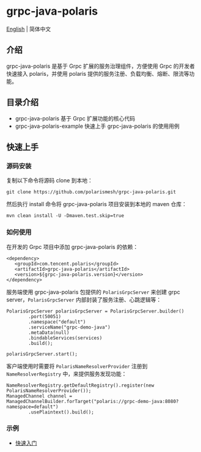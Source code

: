 # grpc-java-polaris

[English](./README.md) | 简体中文

## 介绍

grpc-java-polaris 是基于 Grpc 扩展的服务治理组件，方便使用 Grpc 的开发者快速接入 polaris，并使用 polaris 提供的服务注册、负载均衡、熔断、限流等功能。

## 目录介绍

- grpc-java-polaris              基于 Grpc 扩展功能的核心代码
- grpc-java-polaris-example      快速上手 grpc-java-polaris 的使用用例

## 快速上手

### 源码安装

复制以下命令将源码 clone 到本地： 

```
git clone https://github.com/polarismesh/grpc-java-polaris.git
```

然后执行 install 命令将 grpc-java-polaris 项目安装到本地的 maven 仓库：

```
mvn clean install -U -Dmaven.test.skip=true
```

### 如何使用

在开发的 Grpc 项目中添加 grpc-java-polaris 的依赖：
```
<dependency>
   <groupId>com.tencent.polaris</groupId>
   <artifactId>grpc-java-polaris</artifactId>
   <version>${grpc-java-polaris.version}</version>
</dependency>
```

服务端使用 grpc-java-polaris 包提供的 `PolarisGrpcServer` 来创建 grpc server，`PolarisGrpcServer` 内部封装了服务注册、心跳逻辑等：
```
PolarisGrpcServer polarisGrpcServer = PolarisGrpcServer.builder()
        .port(50051)
        .namespace("default")
        .serviceName("grpc-demo-java")
        .metaData(null)
        .bindableServices(services)
        .build();
        
polarisGrpcServer.start();
```

客户端使用时需要将 `PolarisNameResolverProvider` 注册到 `NameResolverRegistry` 中，来提供服务发现功能：
```
NameResolverRegistry.getDefaultRegistry().register(new PolarisNameResolverProvider());
ManagedChannel channel = ManagedChannelBuilder.forTarget("polaris://grpc-demo-java:8080?namespace=default")
        .usePlaintext().build();
```

### 示例

- [快速入门](./grpc-java-polaris-example)
